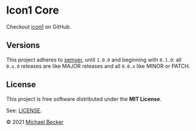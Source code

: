 # Icon1 Core

Checkout [icon1](https://github.com/bemit/icon1) on GitHub.

## Versions

This project adheres to [semver](https://semver.org/), until `1.0.0` and beginning with `0.1.0`: all `0.x.0` releases are like MAJOR releases and all `0.0.x` like MINOR or PATCH.

## License

This project is free software distributed under the **MIT License**.

See: [LICENSE](https://github.com/bemit/icon1/blob/master/LICENSE).

© 2021 [Michael Becker](https://i-am-digital.eu)

